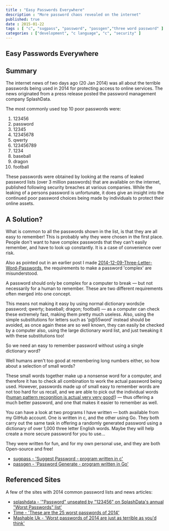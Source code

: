 ```yaml
---
title : "Easy Passwords Everywhere"
description : "More password chaos revealed on the internet"
published: true
date : 2015-01-22
tags : [ "c", "sugpass", "password", "passgen","three word password" ]
categories : ["development", "c language", "c", "security" ]
---
```

## Easy Passwords Everywhere

## Summary

The internet news of two days ago (20 Jan 2014) was all about the
terrible passwords being used in 2014 for protecting access to online
services. The news originated from a press release posted the password
management company SplashData.

The most commonly used top 10 poor passwords were:

1. 123456
2. password
3. 12345
4. 12345678
5. qwerty
6. 123456789
7. 1234
8. baseball
9. dragon
10. football

These passwords were obtained by looking at the reams of leaked
password lists (over 3 million passwords) that are available on the
internet, published following security breaches at various
companies. While the leaking of a persons password is unfortunate, it
does give an insight into the continued poor password choices being
made by individuals to protect their online assets.

## A Solution?

What is common to all the passwords shown in the list, is that they
are all easy to remember! This is probably why they were chosen in the
first place. People don't want to have complex passwords that they
can't easily remember, and have to look up constantly. It is a case of
convenience over risk.

Also as pointed out in an earlier post I made
[2014-12-09-Three-Letter-Word-Passwords](http://www.wiremoons.com/posts/2014-12-09-Three-Letter-Word-Passwords),
the requirements to make a password 'complex' are misunderstood.

A password should only be complex for a computer to break — but not
necessarily for a human to remember. These are two different
requirements often merged into one concept. 

This means not making it easy by using normal dictionary words(ie
password; qwerty; baseball; dragon; football) — as a computer can
check these extremely fast, making them pretty much useless. Also,
using the simple substitutions for letters such as 'p@55word' instead
should be avoided, as once again these are so well known, they can
easily be checked by a computer also, using the large dictionary word
list, and just tweaking it with these substitutions too!

So we need an easy to remember password without using a single dictionary
word?

Well humans aren't too good at remembering long numbers either, so how
about a selection of small words?

These small words together make up a nonsense word for a computer, and
therefore it has to check all combination to work the actual password
being used. However, passwords made up of small easy to remember words
are not too hard for us recall, and we are able to pick out the
individual words ([human pattern recognition is actual very very
good!](http://bigthink.com/endless-innovation/humans-are-the-worlds-best-pattern-recognition-machines-but-for-how-long))
— thus offering a much better password, and one that makes it easier
to remember as well.

You can have a look at two programs I have written —  both available from my GitHub account. 
One is written in c, and the other using Go. They both carry out the same 
task in offering a randomly generated password using a dictionary of over 1,000 three letter 
English words. Maybe they will help create a more secure password for you to use...  

They were written for fun, and for my own personal use, and they are both Open-source and free!

- [sugpass - 'Suggest Password - program written in c'](https://github.com/wiremoons/sugpass)
- [passgen - 'Password Generate - program written in Go'](https://github.com/wiremoons/passgen)


## Referenced Sites

A few of the sites with 2014 common password lists and news articles:

- [splashdata - '"Password" unseated by "123456" on SplashData's annual "Worst Passwords" list'](http://splashdata.com/press/worstpasswords2013.htm)
- [Time - 'These are the 25 worst passwords of 2014'](http://time.com/3672431/worst-passwords/)
- [Mashable Uk - 'Worst passwords of 2014 are just as terrible as you'd think'](http://mashable.com/2015/01/20/worst-passwords-of-2014/)
